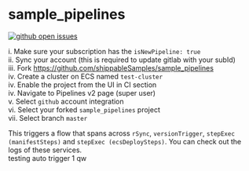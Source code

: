 # sample_pipelines
[![github open issues](https://img.shields.io/github/issues/Riturajcse/sample_pipelines.svg)](https://github.com/Riturajcse/sample_pipelines)

i. Make sure your subscription has the `isNewPipeline: true`  
ii. Sync your account (this is required to update gitlab with your subId)  
iii. Fork https://github.com/shippableSamples/sample_pipelines  
iv. Create a cluster on ECS named `test-cluster`  
iv. Enable the project from the UI in CI section  
iv. Navigate to Pipelines v2 page (super user)  
v. Select `github` account integration  
vi. Select your forked `sample_pipelines` project  
vii. Select branch `master`  

This triggers a flow that spans across `rSync`, `versionTrigger`, `stepExec (manifestSteps)` and `stepExec (ecsDeploySteps)`. You can check out the logs of these services.  
testing auto trigger
1
qw
